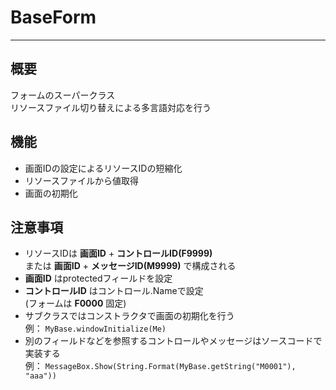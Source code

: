# BaseForm
***
## 概要
フォームのスーパークラス  
リソースファイル切り替えによる多言語対応を行う

## 機能
* 画面IDの設定によるリソースIDの短縮化
* リソースファイルから値取得
* 画面の初期化  

## 注意事項
* リソースIDは __画面ID__ + __コントロールID(F9999)__  
  または __画面ID__ + __メッセージID(M9999)__ で構成される  
 * __画面ID__ はprotectedフィールドを設定  
 * __コントロールID__ はコントロール.Nameで設定  
   (フォームは __F0000__  固定)  
* サブクラスではコンストラクタで画面の初期化を行う  
  例： ``` MyBase.windowInitialize(Me) ```
* 別のフィールドなどを参照するコントロールやメッセージはソースコードで実装する  
  例： ``` MessageBox.Show(String.Format(MyBase.getString("M0001"), "aaa")) ```
